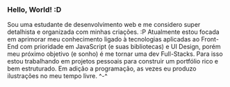 <!--
**LarissaSSantana/LarissaSSantana** is a ✨ _special_ ✨ repository because its `README.md` (this file) appears on your GitHub profile.

Here are some ideas to get you started:

- 🔭 I’m currently working on ...
- 🌱 I’m currently learning ...
- 👯 I’m looking to collaborate on ...
- 🤔 I’m looking for help with ...
- 💬 Ask me about ...
- 📫 How to reach me: ...
- 😄 Pronouns: ...
- ⚡ Fun fact: ...

### Hey 👋

My name is Larissa and I am a student of web development!
I am currently focused on learning front-end focusing on UI Design and JavaScript (and their libraries). 
I am working on personal projects to develop a rich and well-structured portfolio. 
In addition to programming, I love Design and sometimes illustrate in my spare time.
-->

### Hello, World! :D
Sou uma estudante de desenvolvimento web e me considero super detalhista e organizada com minhas criações. :P
Atualmente estou focada em aprimorar meu conhecimento ligado à tecnologias aplicadas ao Front-End com prioridade em JavaScript (e suas bibliotecas) e UI Design, porém meu próximo objetivo (e sonho) é me tornar uma dev Full-Stacks. Para isso estou trabalhando em projetos pessoais para construir um portfólio rico e bem estruturado.
Em adição a programação, as vezes eu produzo ilustrações no meu tempo livre. ^-^
